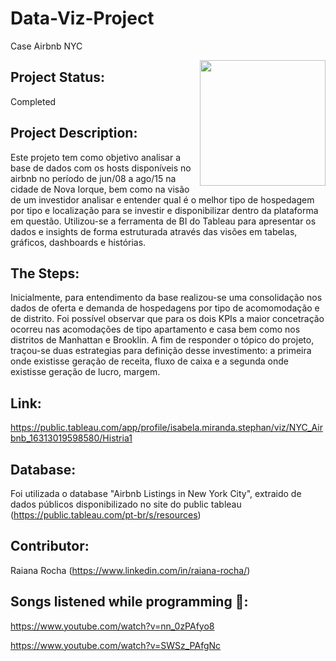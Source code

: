 # Data-Viz-Project
 Case Airbnb NYC
 
<img align="right" src="https://portuguessemmisterio.files.wordpress.com/2016/06/nova-york.jpg?w=336&h=223" alt="" width="201" height="201" />

## Project Status: 

Completed

## Project Description: 
Este projeto tem como objetivo analisar a base de dados com os hosts disponíveis no airbnb no período de jun/08 a ago/15 na cidade de Nova Iorque, bem como na visão de um investidor analisar e entender qual é o melhor tipo de hospedagem por tipo e localização para se investir e disponibilizar dentro da plataforma em questão. Utilizou-se a ferramenta de BI do Tableau para apresentar os dados e insights de forma estruturada através das visões em tabelas, gráficos, dashboards e histórias. 
## The Steps: 
Inicialmente, para entendimento da base realizou-se uma consolidação nos dados de oferta e demanda de hospedagens por tipo de acomomodação e de distrito. Foi possível observar que para os dois KPIs a maior concetração ocorreu nas acomodações de tipo apartamento e casa bem como nos distritos de Manhattan e Brooklin. A fim de responder o tópico do projeto, traçou-se duas estrategias para definição desse investimento: a primeira onde existisse geração de receita, fluxo de caixa e a segunda onde existisse geração de lucro, margem.

## Link: 
https://public.tableau.com/app/profile/isabela.miranda.stephan/viz/NYC_Airbnb_16313019598580/Histria1

## Database: 
Foi utilizada o database "Airbnb Listings in New York City", extraido de dados públicos disponibilizado no site do public tableau (https://public.tableau.com/pt-br/s/resources)

## Contributor:
Raiana Rocha (https://www.linkedin.com/in/raiana-rocha/)

## Songs listened while programming 🎼: 
https://www.youtube.com/watch?v=nn_0zPAfyo8

https://www.youtube.com/watch?v=SWSz_PAfgNc

